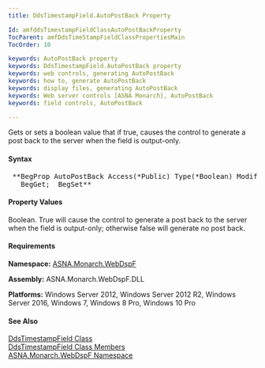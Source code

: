 ```yaml
---
title: DdsTimestampField.AutoPostBack Property

Id: amfddsTimestampFieldClassAutoPostBackProperty
TocParent: amfDdsTimeStampFieldClassPropertiesMain
TocOrder: 10

keywords: AutoPostBack property
keywords: DdsTimestampField.AutoPostBack property
keywords: web controls, generating AutoPostBack
keywords: how to, generate AutoPostBack
keywords: display files, generating AutoPostBack
keywords: Web server controls [ASNA Monarch], AutoPostBack
keywords: field controls, AutoPostBack

---
```


Gets or sets a boolean value that if true, causes the control to generate a post back to the server when the field is output-only. 

#### Syntax
<pre class="prettyprint"> **BegProp AutoPostBack Access(*Public) Type(*Boolean) Modifier(*Overrides)
   BegGet;  BegSet** </pre>

#### Property Values
Boolean. True will cause the control to generate a post back to the server when the field is output-only; otherwise false will generate no post back.

#### Requirements
**Namespace:** [ASNA.Monarch.WebDspF](amfWebDspFNamespace.html)

**Assembly:** ASNA.Monarch.WebDspF.DLL

**Platforms:** Windows Server 2012, Windows Server 2012 R2, Windows Server 2016, Windows 7, Windows 8 Pro, Windows 10 Pro

#### See Also
[ DdsTimestampField Class](amfDdsTimeStampFieldClass.html) <br /> [ DdsTimestampField Class Members](amfDdsTimeStampFieldClassMembers.html) <br /> [ ASNA.Monarch.WebDspF Namespace](amfWebDspFNamespace.html) 

